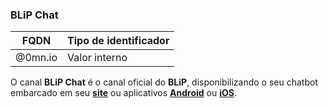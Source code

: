 ### BLiP Chat
| FQDN                     | Tipo de identificador       | 
|--------------------------|-----------------------------|
| @0mn.io                  | Valor interno               |

O canal **BLiP Chat** é o canal oficial do **BLiP**, disponibilizando o seu chatbot embarcado em seu [**site**](https://github.com/takenet/blip-chat-web) ou aplicativos [**Android**](https://github.com/takenet/blip-chat-android) ou [**iOS**](https://github.com/takenet/blip-chat-ios).
